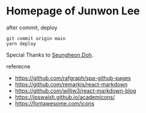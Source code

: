 # Homepage of Junwon Lee

after commit, deploy

```
git commit origin main
yarn deploy
```

Special Thanks to [Seungheon Doh](https://seungheondoh.github.io).

referecne
- https://github.com/rafgraph/spa-github-pages
- https://github.com/remarkjs/react-markdown
- https://github.com/willjw3/react-markdown-blog
- https://jpswalsh.github.io/academicons/
- https://fontawesome.com/icons